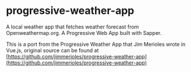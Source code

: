 # progressive-weather-app
A local weather app that fetches weather forecast from Openweathermap.org. A Progressive Web App built with Sapper.

This is a port from the Progressive Weather App that Jim Merioles wrote in Vue.js, original source can be found at [https://github.com/jimmerioles/progressive-weather-app](https://github.com/jimmerioles/progressive-weather-app)
